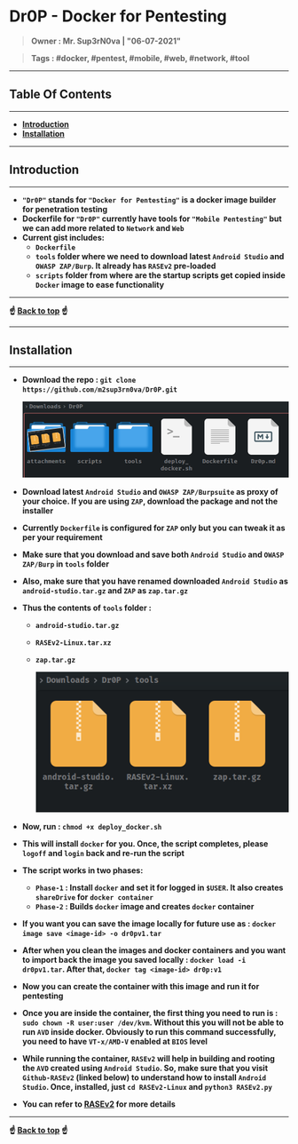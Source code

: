 <h1><b>Dr0P - Docker for Pentesting<b></h1>

> **Owner** : Mr. Sup3rN0va | "06-07-2021"

> **Tags** : #docker, #pentest, #mobile, #web, #network, #tool

---

<h2><b>Table Of Contents</b></h2>

---

- [**Introduction**](#introduction)
- [**Installation**](#installation)

---

## **Introduction**

---

- `"Dr0P"` stands for `"Docker for Pentesting"` is a docker image builder for penetration testing
- Dockerfile for `"Dr0P"` currently have tools for `"Mobile Pentesting"` but we can add more related to `Network` and `Web`
- Current gist includes:
  - `Dockerfile`
  - `tools` folder where we need to download latest `Android Studio` and `OWASP ZAP/Burp`. It already has `RASEv2` pre-loaded
  - `scripts` folder from where are the startup scripts get copied inside `Docker` image to ease functionality

---

<div class='page'/>
☝️ <a href="#">Back to top</a> ☝️

---

## **Installation**

---

- Download the repo : `git clone https://github.com/m2sup3rn0va/Dr0P.git`

  ![1.png](attachments/1.png)

- Download latest `Android Studio` and `OWASP ZAP/Burpsuite` as proxy of your choice. If you are using `ZAP`, download the package and not the installer
- Currently `Dockerfile` is configured for `ZAP` only but you can tweak it as per your requirement
- Make sure that you download and save both `Android Studio` and `OWASP ZAP/Burp` in `tools` folder
- Also, make sure that you have renamed downloaded `Android Studio` as `android-studio.tar.gz` and `ZAP` as `zap.tar.gz`
- Thus the contents of `tools` folder :
  - `android-studio.tar.gz`
  - `RASEv2-Linux.tar.xz`
  - `zap.tar.gz`

      ![2.png](attachments/2.png)

- Now, run : `chmod +x deploy_docker.sh`
- This will install `docker` for you. Once, the script completes, please `logoff` and `login` back and re-run the script
- The script works in two phases:
  - `Phase-1` : Install `docker` and set it for logged in `$USER`. It also creates `shareDrive` for `docker container`
  - `Phase-2` : Builds `docker` image and creates `docker` container 
- If you want you can save the image locally for future use as : `docker image save <image-id> -o dr0pv1.tar`
- After when you clean the images and docker containers and you want to import back the image you saved locally : `docker load -i dr0pv1.tar`. After that, `docker tag <image-id> dr0p:v1`
- Now you can create the container with this image and run it for pentesting
- Once you are inside the container, the first thing you need to run is : `sudo chown -R user:user /dev/kvm`. Without this you will not be able to run `AVD` inside docker. Obviously to run this command successfully, you need to have `VT-x/AMD-V` enabled at `BIOS` level
- While running the container, `RASEv2` will help in building and rooting the `AVD` created using `Android Studio`. So, make sure that you visit `Github-RASEv2` (linked below) to understand how to install `Android Studio`. Once, installed, just `cd RASEv2-Linux` and `python3 RASEv2.py`
- You can refer to [**RASEv2**](https://m2sup3rn0va.github.io/RASEv2/) for more details

---

<div class='page'/>
☝️ <a href="#">Back to top</a> ☝️
